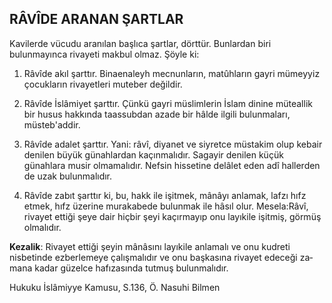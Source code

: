 ## RÂVÎDE ARANAN ŞARTLAR

Kavilerde vücudu aranılan başlıca şartlar, dört­tür. Bunlardan biri bulunmayınca rivayeti makbul olmaz. Şöyle ki:

1. Râvîde akıl şarttır. Binaenaleyh mecnunların, matûhların gayri mümeyyiz çocukların rivayetleri muteber değildir.

2. Râvîde İslâmiyet şarttır. Çünkü gayri müslimlerin İslam dinine müteallik bir husus hakkın­da taassubdan azade bir hâlde ilgili bulunmaları, müsteb'addir.

3. Râvîde adalet şarttır. Yani: râvî, diyanet ve siyretce müstakim olup kebair denilen büyük gü­nahlardan kaçınmalıdır. Sagayir denilen küçük günahlara musir olmamalıdır. Nefsin hissetine delâlet eden adî hallerden de uzak bulunmalıdır.

4. Râvîde zabıt şarttır ki, bu, hakk ile işitmek, mânâyı anlamak, lafzı hıfz etmek, hıfz üzerine murakabede bulunmak ile hâsıl olur. Mesela:Râvî, rivayet ettiği şeye dair hiçbir şeyi kaçırmayıp onu layıkile işitmiş, görmüş olmalıdır.

**Kezalik**: Rivayet ettiği şeyin mânâsını layıkile anlamalı ve onu kudreti nisbetinde ezberlemeye çalışmalıdır ve onu başkasına rivayet edeceği za­mana kadar güzelce hafızasında tutmuş bulunma­lıdır.

Hukuku İslâmiyye Kamusu, S.136, Ö. Nasuhi Bilmen
